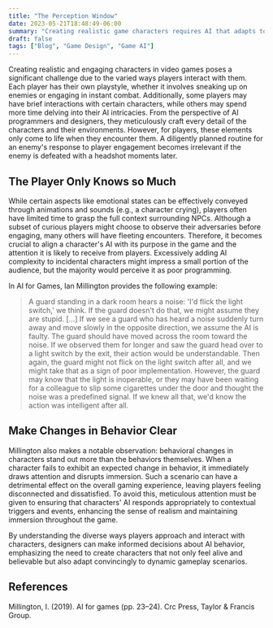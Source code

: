 ```yaml
---
title: "The Perception Window"
date: 2023-05-21T18:48:49-06:00
summary: "Creating realistic game characters requires AI that adapts to diverse player interactions while maintaining immersion."
draft: false
tags: ["Blog", "Game Design", "Game AI"]
---
```


Creating realistic and engaging characters in video games poses a significant challenge due to the varied ways players interact with them. Each player has their own playstyle, whether it involves sneaking up on enemies or engaging in instant combat. Additionally, some players may have brief interactions with certain characters, while others may spend more time delving into their AI intricacies. From the perspective of AI programmers and designers, they meticulously craft every detail of the characters and their environments. However, for players, these elements only come to life when they encounter them. A diligently planned routine for an enemy's response to player engagement becomes irrelevant if the enemy is defeated with a headshot moments later.

## The Player Only Knows so Much

While certain aspects like emotional states can be effectively conveyed through animations and sounds (e.g., a character crying), players often have limited time to grasp the full context surrounding NPCs. Although a subset of curious players might choose to observe their adversaries before engaging, many others will have fleeting encounters. Therefore, it becomes crucial to align a character's AI with its purpose in the game and the attention it is likely to receive from players. Excessively adding AI complexity to incidental characters might impress a small portion of the audience, but the majority would perceive it as poor programming.

In AI for Games, Ian Millington provides the following example:

>A guard standing in a dark room hears a noise: 'I'd flick the light switch,' we think. If the guard doesn't do that, we might assume they are stupid. [...] If we see a guard who has heard a noise suddenly turn away and move slowly in the opposite direction, we assume the AI is faulty. The guard should have moved across the room toward the noise. If we observed them for longer and saw the guard head over to a light switch by the exit, their action would be understandable. Then again, the guard might not flick on the light switch after all, and we might take that as a sign of poor implementation. However, the guard may know that the light is inoperable, or they may have been waiting for a colleague to slip some cigarettes under the door and thought the noise was a predefined signal. If we knew all that, we'd know the action was intelligent after all.

## Make Changes in Behavior Clear

Millington also makes a notable observation: behavioral changes in characters stand out more than the behaviors themselves. When a character fails to exhibit an expected change in behavior, it immediately draws attention and disrupts immersion. Such a scenario can have a detrimental effect on the overall gaming experience, leaving players feeling disconnected and dissatisfied. To avoid this, meticulous attention must be given to ensuring that characters' AI responds appropriately to contextual triggers and events, enhancing the sense of realism and maintaining immersion throughout the game.

By understanding the diverse ways players approach and interact with characters, designers can make informed decisions about AI behavior, emphasizing the need to create characters that not only feel alive and believable but also adapt convincingly to dynamic gameplay scenarios.

## References

Millington, I. (2019). AI for games (pp. 23–24). Crc Press, Taylor & Francis Group.